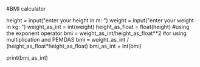 #BMI calculator

height = input("enter your height in m: ")
weight = input("enter your weight in kg: ")
weight_as_int = int(weight)
height_as_float = float(height)
#using the exponent operator
bmi = weight_as_int/height_as_float**2
#or using multiplication and PEMDAS
bmi = weight_as_int / (height_as_float*height_as_float)
bmi_as_int = int(bmi)

print(bmi_as_int)

